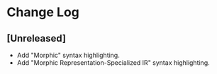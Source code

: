 # Change Log

## [Unreleased]

- Add "Morphic" syntax highlighting.
- Add "Morphic Representation-Specialized IR" syntax highlighting.
